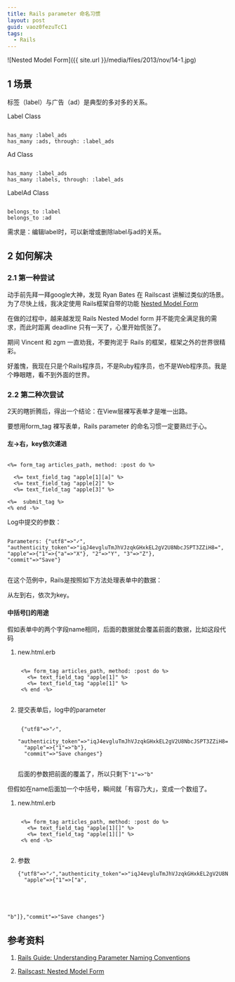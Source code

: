 ```yaml
---
title: Rails parameter 命名习惯
layout: post
guid: vaoz0fezuTcC1
tags:
  - Rails
---
```


<span class="image-800">![Nested Model Form]({{ site.url }}/media/files/2013/nov/14-1.jpg)</span>


## 1 场景

标签（label）与广告（ad）是典型的多对多的关系。

Label Class
<pre><code>
has_many :label_ads
has_many :ads, through: :label_ads
</code></pre>

Ad Class
<pre><code>
has_many :label_ads
has_many :labels, through: :label_ads
</code></pre>

LabelAd Class
<pre><code>
belongs_to :label
belongs_to :ad
</code></pre>

需求是：编辑label时，可以新增或删除label与ad的关系。


## 2 如何解决


### 2.1 第一种尝试

动手前先拜一拜google大神，发现 Ryan Bates 在 Railscast 讲解过类似的场景。为了尽快上线，我决定使用 Rails框架自带的功能 [Nested Model Form](http://railscasts.com/episodes/196-nested-model-form-revised)

在做的过程中，越来越发现 Rails Nested Model form 并不能完全满足我的需求，而此时距离 deadline 只有一天了，心里开始慌张了。

期间 Vincent 和 zgm 一直劝我，不要拘泥于 Rails 的框架，框架之外的世界很精彩。

好羞愧，我现在只是个Rails程序员，不是Ruby程序员，也不是Web程序员。我是个睁眼瞎，看不到外面的世界。


### 2.2 第二种次尝试

2天的瞎折腾后，得出一个结论：在View层裸写表单才是唯一出路。

要想用form_tag 裸写表单，Rails parameter 的命名习惯一定要熟烂于心。


#### 左→右，key依次递进

<pre><code>
<%= form_tag articles_path, method: :post do %>

  <%= text_field_tag "apple[1][a]" %> 
  <%= text_field_tag "apple[2]" %>
  <%= text_field_tag "apple[3]" %>

<%=  submit_tag %>
<% end -%>
</code></pre>

Log中提交的参数：

<pre><code>
Parameters: {"utf8"=>"✓",
"authenticity_token"=>"iqJ4evgluTmJhVJzqkGHxkEL2gV2U8NbcJSPT3ZZiH8=", "apple"=>{"1"=>{"a"=>"X"}, "2"=>"Y", "3"=>"Z"},
"commit"=>"Save"}
 </code></pre>

在这个范例中，Rails是按照如下方法处理表单中的数据：

从左到右，依次为key。

#### 中括号[]的用途

假如表单中的两个字段name相同，后面的数据就会覆盖前面的数据，比如这段代码

1. new.html.erb
    <pre><code>
    <%= form_tag articles_path, method: :post do %>
      <%= text_field_tag "apple[1]" %> 
      <%= text_field_tag "apple[1]" %>
    <% end -%>
    </code></pre>


2. 提交表单后，log中的parameter
    <pre><code>
    {"utf8"=>"✓",
    "authenticity_token"=>"iqJ4evgluTmJhVJzqkGHxkEL2gV2U8NbcJSPT3ZZiH8=",
     "apple"=>{"1"=>"b"},
     "commit"=>"Save changes"}
     </code></pre>

    后面的参数把前面的覆盖了，所以只剩下`"1"=>"b"`



但假如在name后面加一个中括号，瞬间就「有容乃大」，变成一个数组了。

1. new.html.erb
    <pre><code>
    <%= form_tag articles_path, method: :post do %>
      <%= text_field_tag "apple[1][]" %> 
      <%= text_field_tag "apple[1][]" %>
    <% end -%>
    </code></pre>

2. 参数
    <pre><code>{"utf8"=>"✓","authenticity_token"=>"iqJ4evgluTmJhVJzqkGHxkEL2gV2U8NbcJSPT3ZZiH8=",
     "apple"=>{"1"=>["a",
 "b"]},"commit"=>"Save changes"}</code></pre>
 
 
## 参考资料

1. [Rails Guide: Understanding Parameter Naming Conventions](http://guides.rubyonrails.org/v2.3.11/form_helpers.html#understanding-parameter-naming-conventions)

2. [Railscast: Nested Model Form](http://railscasts.com/episodes/196-nested-model-form-revised)